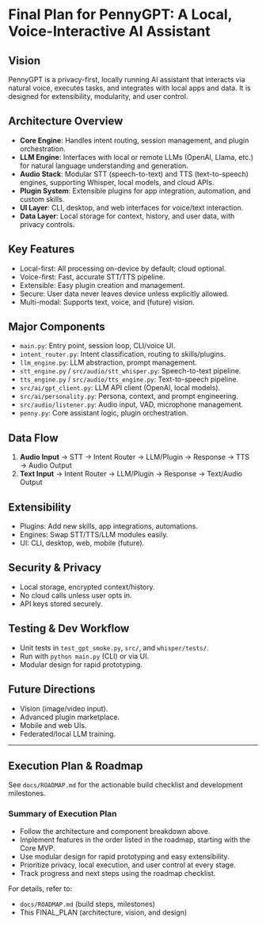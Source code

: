 # Final Plan for PennyGPT: A Local, Voice-Interactive AI Assistant

## Vision
PennyGPT is a privacy-first, locally running AI assistant that interacts via natural voice, executes tasks, and integrates with local apps and data. It is designed for extensibility, modularity, and user control.

## Architecture Overview
- **Core Engine**: Handles intent routing, session management, and plugin orchestration.
- **LLM Engine**: Interfaces with local or remote LLMs (OpenAI, Llama, etc.) for natural language understanding and generation.
- **Audio Stack**: Modular STT (speech-to-text) and TTS (text-to-speech) engines, supporting Whisper, local models, and cloud APIs.
- **Plugin System**: Extensible plugins for app integration, automation, and custom skills.
- **UI Layer**: CLI, desktop, and web interfaces for voice/text interaction.
- **Data Layer**: Local storage for context, history, and user data, with privacy controls.

## Key Features
- Local-first: All processing on-device by default; cloud optional.
- Voice-first: Fast, accurate STT/TTS pipeline.
- Extensible: Easy plugin creation and management.
- Secure: User data never leaves device unless explicitly allowed.
- Multi-modal: Supports text, voice, and (future) vision.

## Major Components
- `main.py`: Entry point, session loop, CLI/voice UI.
- `intent_router.py`: Intent classification, routing to skills/plugins.
- `llm_engine.py`: LLM abstraction, prompt management.
- `stt_engine.py` / `src/audio/stt_whisper.py`: Speech-to-text pipeline.
- `tts_engine.py` / `src/audio/tts_engine.py`: Text-to-speech pipeline.
- `src/ai/gpt_client.py`: LLM API client (OpenAI, local models).
- `src/ai/personality.py`: Persona, context, and prompt engineering.
- `src/audio/listener.py`: Audio input, VAD, microphone management.
- `penny.py`: Core assistant logic, plugin orchestration.

## Data Flow
1. **Audio Input** → STT → Intent Router → LLM/Plugin → Response → TTS → Audio Output
2. **Text Input** → Intent Router → LLM/Plugin → Response → Text/Audio Output

## Extensibility
- Plugins: Add new skills, app integrations, automations.
- Engines: Swap STT/TTS/LLM modules easily.
- UI: CLI, desktop, web, mobile (future).

## Security & Privacy
- Local storage, encrypted context/history.
- No cloud calls unless user opts in.
- API keys stored securely.

## Testing & Dev Workflow
- Unit tests in `test_gpt_smoke.py`, `src/`, and `whisper/tests/`.
- Run with `python main.py` (CLI) or via UI.
- Modular design for rapid prototyping.

## Future Directions
- Vision (image/video input).
- Advanced plugin marketplace.
- Mobile and web UIs.
- Federated/local LLM training.

---
## Execution Plan & Roadmap

See `docs/ROADMAP.md` for the actionable build checklist and development milestones.

### Summary of Execution Plan
- Follow the architecture and component breakdown above.
- Implement features in the order listed in the roadmap, starting with the Core MVP.
- Use modular design for rapid prototyping and easy extensibility.
- Prioritize privacy, local execution, and user control at every stage.
- Track progress and next steps using the roadmap checklist.

For details, refer to:
- `docs/ROADMAP.md` (build steps, milestones)
- This FINAL_PLAN (architecture, vision, and design)